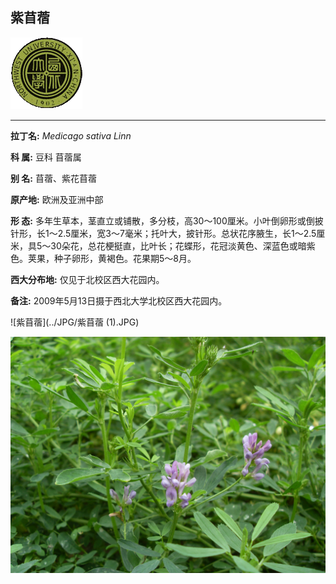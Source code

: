 ## 紫苜蓿

![西北大学校园网络植物志](../JPG/nwu.gif)

---

**拉丁名:**  _Medicago sativa Linn_

**科 属:** 豆科 苜蓿属

**别 名:** 苜蓿、紫花苜蓿

**原产地:** 欧洲及亚洲中部

**形  态:** 多年生草本，茎直立或铺散，多分枝，高30～100厘米。小叶倒卵形或倒披针形，长1～2.5厘米，宽3～7毫米；托叶大，披针形。总状花序腋生，长1～2.5厘米，具5～30朵花，总花梗挺直，比叶长；花蝶形，花冠淡黄色、深蓝色或暗紫色。荚果，种子卵形，黄褐色。花果期5～8月。

**西大分布地:** 仅见于北校区西大花园内。

**备注:** 2009年5月13日摄于西北大学北校区西大花园内。

![紫苜蓿](../JPG/紫苜蓿 (1).JPG) 

![紫苜蓿](../JPG/紫苜蓿.JPG) 


